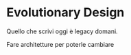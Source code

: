 # Evolutionary Design

Quello che scrivi oggi è legacy domani.

Fare architetture per poterle cambiare
